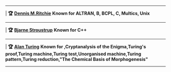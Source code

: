 ---------------------------------------------------------------------------------------------------------------------------------------------------------           

|  **🏆** [**Dennis M.Ritchie**]( https://amturing.acm.org/award_winners/ritchie_1506389.cfm)       **Known for	ALTRAN, B, BCPL, C, Multics, Unix**                  

-----------------------------------------------------------------------------------------------------------------------------------------------------------            

|  **🏆** [**Bjarne Stroustrup**](https://www.computer.org/profiles/bjarne-stroustrup)           **Known for	C++**                                 

------------------------------------------------------------------------------------------------------------------------------------------------------------  

|  **🏆** [**Alan Turing**](https://www.britannica.com/biography/Alan-Turing)      **Known for	,Cryptanalysis of the Enigma,Turing's proof,Turing machine,Turing test,Unorganised machine,Turing pattern,Turing reduction,"The Chemical Basis of Morphogenesis"**                                        


-----------------------------------------------------------------------------------------------------------------------------------------------------------                   
